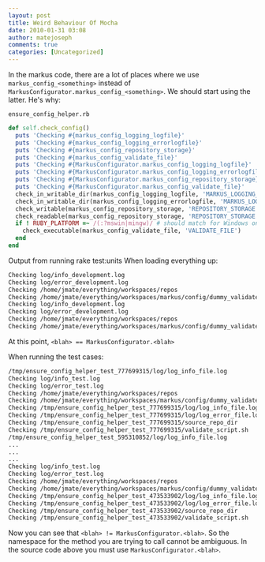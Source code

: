 ```yaml
---
layout: post
title: Weird Behaviour Of Mocha
date: 2010-01-31 03:08
author: matejoseph
comments: true
categories: [Uncategorized]
---
```

In the markus code, there are a lot of places where we use `markus_config_<something>` instead of `MarkusConfigurator.markus_config_<something>`. We should start using the latter. He's why:

`ensure_config_helper.rb`

```ruby
def self.check_config()
  puts 'Checking #{markus_config_logging_logfile}'
  puts 'Checking #{markus_config_logging_errorlogfile}'
  puts 'Checking #{markus_config_repository_storage}'
  puts 'Checking #{markus_config_validate_file}'
  puts 'Checking #{MarkusConfigurator.markus_config_logging_logfile}'
  puts 'Checking #{MarkusConfigurator.markus_config_logging_errorlogfile}'
  puts 'Checking #{MarkusConfigurator.markus_config_repository_storage}'
  puts 'Checking #{MarkusConfigurator.markus_config_validate_file}'
  check_in_writable_dir(markus_config_logging_logfile, 'MARKUS_LOGGING_LOGFILE')
  check_in_writable_dir(markus_config_logging_errorlogfile, 'MARKUS_LOGGING_ERRORLOGFILE')
  check_writable(markus_config_repository_storage, 'REPOSITORY_STORAGE')
  check_readable(markus_config_repository_storage, 'REPOSITORY_STORAGE')
  if ! RUBY_PLATFORM =~ /(:?mswin|mingw)/ # should match for Windows only
    check_executable(markus_config_validate_file, 'VALIDATE_FILE')
  end
end
```

Output from running rake test:units When loading everything up:

```bash
Checking log/info_development.log
Checking log/error_development.log
Checking /home/jmate/everything/workspaces/repos
Checking /home/jmate/everything/workspaces/markus/config/dummy_validate.sh
Checking log/info_development.log
Checking log/error_development.log
Checking /home/jmate/everything/workspaces/repos
Checking /home/jmate/everything/workspaces/markus/config/dummy_validate.sh
```

At this point, `<blah> == MarkusConfigurator.<blah>`

When running the test cases:

```bash
/tmp/ensure_config_helper_test_777699315/log/log_info_file.log
Checking log/info_test.log
Checking log/error_test.log
Checking /home/jmate/everything/workspaces/repos
Checking /home/jmate/everything/workspaces/markus/config/dummy_validate.sh
Checking /tmp/ensure_config_helper_test_777699315/log/log_info_file.log
Checking /tmp/ensure_config_helper_test_777699315/log/log_error_file.log
Checking /tmp/ensure_config_helper_test_777699315/source_repo_dir
Checking /tmp/ensure_config_helper_test_777699315/validate_script.sh
/tmp/ensure_config_helper_test_595310852/log/log_info_file.log
...
...
...
Checking log/info_test.log
Checking log/error_test.log
Checking /home/jmate/everything/workspaces/repos
Checking /home/jmate/everything/workspaces/markus/config/dummy_validate.sh
Checking /tmp/ensure_config_helper_test_473533902/log/log_info_file.log
Checking /tmp/ensure_config_helper_test_473533902/log/log_error_file.log
Checking /tmp/ensure_config_helper_test_473533902/source_repo_dir
Checking /tmp/ensure_config_helper_test_473533902/validate_script.sh
```

Now you can see that `<blah> != MarkusConfigurator.<blah>`. So the namespace for the method you are trying to call cannot be ambiguous. In the source code above you must use `MarkusConfigurator.<blah>`.
